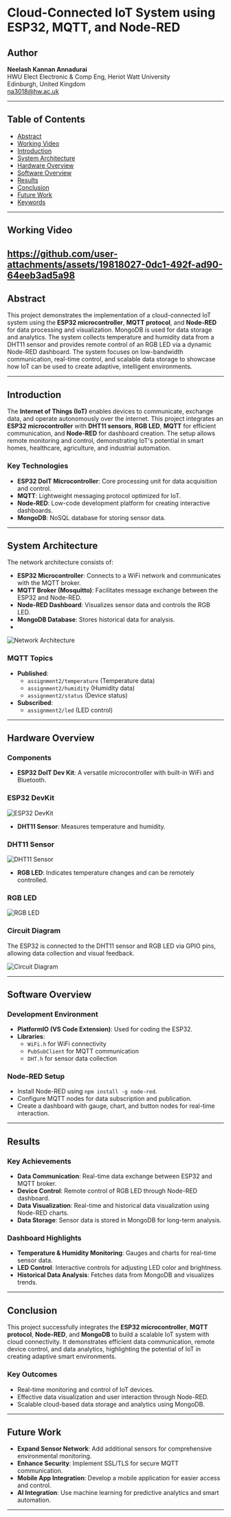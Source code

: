 # Cloud-Connected IoT System using ESP32, MQTT, and Node-RED

## Author
**Neelash Kannan Annadurai**  
HWU Elect Electronic & Comp Eng, Heriot Watt University  
Edinburgh, United Kingdom  
na3018@hw.ac.uk

---

## Table of Contents
- [Abstract](#abstract)
- [Working Video](#Working-Video)
- [Introduction](#introduction)
- [System Architecture](#system-architecture)
- [Hardware Overview](#hardware-overview)
- [Software Overview](#software-overview)
- [Results](#results)
- [Conclusion](#conclusion)
- [Future Work](#future-work)
- [Keywords](#keywords)

---
## Working Video
https://github.com/user-attachments/assets/19818027-0dc1-492f-ad90-64eeb3ad5a98
---
## Abstract
This project demonstrates the implementation of a cloud-connected IoT system using the **ESP32 microcontroller**, **MQTT protocol**, and **Node-RED** for data processing and visualization. MongoDB is used for data storage and analytics. The system collects temperature and humidity data from a DHT11 sensor and provides remote control of an RGB LED via a dynamic Node-RED dashboard. The system focuses on low-bandwidth communication, real-time control, and scalable data storage to showcase how IoT can be used to create adaptive, intelligent environments.

---
## Introduction
The **Internet of Things (IoT)** enables devices to communicate, exchange data, and operate autonomously over the internet. This project integrates an **ESP32 microcontroller** with **DHT11 sensors**, **RGB LED**, **MQTT** for efficient communication, and **Node-RED** for dashboard creation. The setup allows remote monitoring and control, demonstrating IoT's potential in smart homes, healthcare, agriculture, and industrial automation.

### Key Technologies
- **ESP32 DoIT Microcontroller**: Core processing unit for data acquisition and control.
- **MQTT**: Lightweight messaging protocol optimized for IoT.
- **Node-RED**: Low-code development platform for creating interactive dashboards.
- **MongoDB**: NoSQL database for storing sensor data.

---

## System Architecture
The network architecture consists of:
- **ESP32 Microcontroller**: Connects to a WiFi network and communicates with the MQTT broker.
- **MQTT Broker (Mosquitto)**: Facilitates message exchange between the ESP32 and Node-RED.
- **Node-RED Dashboard**: Visualizes sensor data and controls the RGB LED.
- **MongoDB Database**: Stores historical data for analysis.
- 
![Network Architecture](images/Architecture.png)

### MQTT Topics
- **Published**: 
  - `assignment2/temperature` (Temperature data)
  - `assignment2/humidity` (Humidity data)
  - `assignment2/status` (Device status)
- **Subscribed**:
  - `assignment2/led` (LED control)

---

## Hardware Overview
### Components
- **ESP32 DoIT Dev Kit**: A versatile microcontroller with built-in WiFi and Bluetooth.
### ESP32 DevKit
![ESP32 DevKit](images/esp32_devkit.jpg)


- **DHT11 Sensor**: Measures temperature and humidity.
### DHT11 Sensor
![DHT11 Sensor](images/dht11_sensor.jpg)

- **RGB LED**: Indicates temperature changes and can be remotely controlled.

### RGB LED
![RGB LED](images/rgb_led.jpg)
### Circuit Diagram
The ESP32 is connected to the DHT11 sensor and RGB LED via GPIO pins, allowing data collection and visual feedback.

![Circuit Diagram](images/circuit.png)

---

## Software Overview
### Development Environment
- **PlatformIO (VS Code Extension)**: Used for coding the ESP32.
- **Libraries**:
  - `WiFi.h` for WiFi connectivity
  - `PubSubClient` for MQTT communication
  - `DHT.h` for sensor data collection

### Node-RED Setup
- Install Node-RED using `npm install -g node-red`.
- Configure MQTT nodes for data subscription and publication.
- Create a dashboard with gauge, chart, and button nodes for real-time interaction.

---

## Results
### Key Achievements
- **Data Communication**: Real-time data exchange between ESP32 and MQTT broker.
- **Device Control**: Remote control of RGB LED through Node-RED dashboard.
- **Data Visualization**: Real-time and historical data visualization using Node-RED charts.
- **Data Storage**: Sensor data is stored in MongoDB for long-term analysis.

### Dashboard Highlights
- **Temperature & Humidity Monitoring**: Gauges and charts for real-time sensor data.
- **LED Control**: Interactive controls for adjusting LED color and brightness.
- **Historical Data Analysis**: Fetches data from MongoDB and visualizes trends.

---

## Conclusion
This project successfully integrates the **ESP32 microcontroller**, **MQTT protocol**, **Node-RED**, and **MongoDB** to build a scalable IoT system with cloud connectivity. It demonstrates efficient data communication, remote device control, and data analytics, highlighting the potential of IoT in creating adaptive smart environments.

### Key Outcomes
- Real-time monitoring and control of IoT devices.
- Effective data visualization and user interaction through Node-RED.
- Scalable cloud-based data storage and analytics using MongoDB.

---

## Future Work
- **Expand Sensor Network**: Add additional sensors for comprehensive environmental monitoring.
- **Enhance Security**: Implement SSL/TLS for secure MQTT communication.
- **Mobile App Integration**: Develop a mobile application for easier access and control.
- **AI Integration**: Use machine learning for predictive analytics and smart automation.

---


